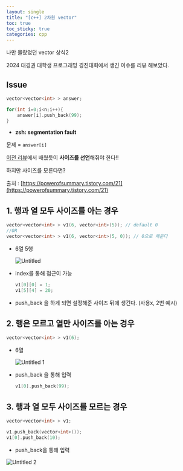 ```yaml
---
layout: single
title: "[c++] 2차원 vector"
toc: true
toc_sticky: true
categories: cpp
---
```


나만 몰랐었던 vector 상식2

2024 대경권 대학생 프로그래밍 경진대회에서 생긴 이슈를 리뷰 해보았다.

## Issue

```cpp
vector<vector<int> > answer;

for(int i=0;i<n;i++){
	answer[i].push_back(99);
}
```

- **zsh: segmentation fault**

문제 = `answer[i]`

[이전 리뷰](https://kimgyeonglock.github.io/cpp/cpp1/)에서 배웠듯이 **사이즈를 선언**해줘야 한다!!

하지만 사이즈를 모른다면?

출처 : [https://powerofsummary.tistory.com/21](https://powerofsummary.tistory.com/21)

## 1. 행과 열 모두 사이즈를 아는 경우

```cpp
vector<vector<int> > v1(6, vector<int>(5)); // default 0
//OR
vector<vector<int> > v1(6, vector<int>(5, 0)); // 0으로 채운다
```

- 6열 5행
    
    ![Untitled](https://github.com/KimGyeongLock/KimGyeongLock.github.io/assets/63464299/80e2525e-2bf1-4a9a-a312-e64982bd34bb)

    
- index를 통해 접근이 가능
    
    ```cpp
    v1[0][0] = 1;
    v1[5][4] = 20;
    ```
    
- push_back 을 하게 되면 설정해준 사이즈 뒤에 생긴다. (사용x, 2번 예시)

## 2. 행은 모르고 열만 사이즈를 아는 경우

```cpp
vector<vector<int> > v1(6);
```

- 6열
    
    ![Untitled 1](https://github.com/KimGyeongLock/KimGyeongLock.github.io/assets/63464299/2a468666-49d5-4e09-864a-9bffd0151ab6)

    
- push_back 을 통해 입력
    
    ```cpp
    v1[0].push_back(99);
    ```
    

## 3. 행과 열 모두 사이즈를 모르는 경우

```cpp
vector<vector<int> > v1;

v1.push_back(vector<int>());
v1[0].push_back(10);
```

- push_back을 통해 입력

![Untitled 2](https://github.com/KimGyeongLock/KimGyeongLock.github.io/assets/63464299/e0c61032-ceae-401d-a3cc-bfb8090b9565)
